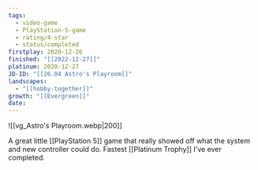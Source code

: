 ```yaml
---
tags:
  - video-game
  - PlayStation-5-game
  - rating/4-star
  - status/completed
firstplay: 2020-12-26
finished: "[[2022-12-27]]"
platinum: 2020-12-27
JD-ID: "[[26.04 Astro's Playroom]]"
landscapes:
  - "[[hobby-together]]"
growth: "[[Evergreen]]"
date:
---
```

![[vg_Astro's Playroom.webp|200]]

A great little [[PlayStation 5]] game that really showed off what the system and new controller could do. Fastest [[Platinum Trophy]] I've ever completed.